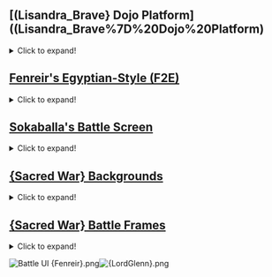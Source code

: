 ## [(Lisandra_Brave} Dojo Platform]((Lisandra_Brave%7D%20Dojo%20Platform)

<details><summary>Click to expand!</summary>

![Insertable.png](https://raw.githubusercontent.com/Klokinator/FE-Repo/main/BGs,%20Interface%20Elements/Battle%20Frames%20&%20Backgrounds/(Lisandra_Brave%7D%20Dojo%20Platform/Insertable.png "Insertable.png")![Preview 1.png](https://raw.githubusercontent.com/Klokinator/FE-Repo/main/BGs,%20Interface%20Elements/Battle%20Frames%20&%20Backgrounds/(Lisandra_Brave%7D%20Dojo%20Platform/Preview%201.png "Preview 1.png")![Preview 2.png](https://raw.githubusercontent.com/Klokinator/FE-Repo/main/BGs,%20Interface%20Elements/Battle%20Frames%20&%20Backgrounds/(Lisandra_Brave%7D%20Dojo%20Platform/Preview%202.png "Preview 2.png")

</details>

## [Fenreir's Egyptian-Style (F2E)](Fenreir's%20Egyptian-Style%20(F2E))

<details><summary>Click to expand!</summary>

![Both Name Boxes.png](https://raw.githubusercontent.com/Klokinator/FE-Repo/main/BGs,%20Interface%20Elements/Battle%20Frames%20&%20Backgrounds/Fenreir's%20Egyptian-Style%20(F2E)/Both%20Name%20Boxes.png "Both Name Boxes.png")![Full Battle Frame Main Tilesheet.png](https://raw.githubusercontent.com/Klokinator/FE-Repo/main/BGs,%20Interface%20Elements/Battle%20Frames%20&%20Backgrounds/Fenreir's%20Egyptian-Style%20(F2E)/Full%20Battle%20Frame%20Main%20Tilesheet.png "Full Battle Frame Main Tilesheet.png")![Full Battle Frame.png](https://raw.githubusercontent.com/Klokinator/FE-Repo/main/BGs,%20Interface%20Elements/Battle%20Frames%20&%20Backgrounds/Fenreir's%20Egyptian-Style%20(F2E)/Full%20Battle%20Frame.png "Full Battle Frame.png")![Left Item Box.png](https://raw.githubusercontent.com/Klokinator/FE-Repo/main/BGs,%20Interface%20Elements/Battle%20Frames%20&%20Backgrounds/Fenreir's%20Egyptian-Style%20(F2E)/Left%20Item%20Box.png "Left Item Box.png")![Preview 1.png](https://raw.githubusercontent.com/Klokinator/FE-Repo/main/BGs,%20Interface%20Elements/Battle%20Frames%20&%20Backgrounds/Fenreir's%20Egyptian-Style%20(F2E)/Preview%201.png "Preview 1.png")![Preview 2.png](https://raw.githubusercontent.com/Klokinator/FE-Repo/main/BGs,%20Interface%20Elements/Battle%20Frames%20&%20Backgrounds/Fenreir's%20Egyptian-Style%20(F2E)/Preview%202.png "Preview 2.png")![Right Item Box.png](https://raw.githubusercontent.com/Klokinator/FE-Repo/main/BGs,%20Interface%20Elements/Battle%20Frames%20&%20Backgrounds/Fenreir's%20Egyptian-Style%20(F2E)/Right%20Item%20Box.png "Right Item Box.png")

</details>

## [Sokaballa's Battle Screen](Sokaballa's%20Battle%20Screen)

<details><summary>Click to expand!</summary>

![Base Frame.png](https://raw.githubusercontent.com/Klokinator/FE-Repo/main/BGs,%20Interface%20Elements/Battle%20Frames%20&%20Backgrounds/Sokaballa's%20Battle%20Screen/Base%20Frame.png "Base Frame.png")![Full Battle Screen.png](https://raw.githubusercontent.com/Klokinator/FE-Repo/main/BGs,%20Interface%20Elements/Battle%20Frames%20&%20Backgrounds/Sokaballa's%20Battle%20Screen/Full%20Battle%20Screen.png "Full Battle Screen.png")![Ingame Preview.png](https://raw.githubusercontent.com/Klokinator/FE-Repo/main/BGs,%20Interface%20Elements/Battle%20Frames%20&%20Backgrounds/Sokaballa's%20Battle%20Screen/Ingame%20Preview.png "Ingame Preview.png")![Left Item Box.png](https://raw.githubusercontent.com/Klokinator/FE-Repo/main/BGs,%20Interface%20Elements/Battle%20Frames%20&%20Backgrounds/Sokaballa's%20Battle%20Screen/Left%20Item%20Box.png "Left Item Box.png")![Left Name Box.png](https://raw.githubusercontent.com/Klokinator/FE-Repo/main/BGs,%20Interface%20Elements/Battle%20Frames%20&%20Backgrounds/Sokaballa's%20Battle%20Screen/Left%20Name%20Box.png "Left Name Box.png")![Main Tilesheet.png](https://raw.githubusercontent.com/Klokinator/FE-Repo/main/BGs,%20Interface%20Elements/Battle%20Frames%20&%20Backgrounds/Sokaballa's%20Battle%20Screen/Main%20Tilesheet.png "Main Tilesheet.png")![Pixel Down By One Script.txt](https://raw.githubusercontent.com/Klokinator/FE-Repo/main/BGs,%20Interface%20Elements/Battle%20Frames%20&%20Backgrounds/Sokaballa's%20Battle%20Screen/Pixel%20Down%20By%20One%20Script.txt "Pixel Down By One Script.txt")![Pixel Up By One Script.txt](https://raw.githubusercontent.com/Klokinator/FE-Repo/main/BGs,%20Interface%20Elements/Battle%20Frames%20&%20Backgrounds/Sokaballa's%20Battle%20Screen/Pixel%20Up%20By%20One%20Script.txt "Pixel Up By One Script.txt")![Promotion Screen.png](https://raw.githubusercontent.com/Klokinator/FE-Repo/main/BGs,%20Interface%20Elements/Battle%20Frames%20&%20Backgrounds/Sokaballa's%20Battle%20Screen/Promotion%20Screen.png "Promotion Screen.png")![Right Item Box.png](https://raw.githubusercontent.com/Klokinator/FE-Repo/main/BGs,%20Interface%20Elements/Battle%20Frames%20&%20Backgrounds/Sokaballa's%20Battle%20Screen/Right%20Item%20Box.png "Right Item Box.png")![Right Name Box.png](https://raw.githubusercontent.com/Klokinator/FE-Repo/main/BGs,%20Interface%20Elements/Battle%20Frames%20&%20Backgrounds/Sokaballa's%20Battle%20Screen/Right%20Name%20Box.png "Right Name Box.png")![StartingPoint.png](https://raw.githubusercontent.com/Klokinator/FE-Repo/main/BGs,%20Interface%20Elements/Battle%20Frames%20&%20Backgrounds/Sokaballa's%20Battle%20Screen/StartingPoint.png "StartingPoint.png")![Step 2 Battle Screen Reference Point.png](https://raw.githubusercontent.com/Klokinator/FE-Repo/main/BGs,%20Interface%20Elements/Battle%20Frames%20&%20Backgrounds/Sokaballa's%20Battle%20Screen/Step%202%20Battle%20Screen%20Reference%20Point.png "Step 2 Battle Screen Reference Point.png")![Step 2 Main Tilesheet Reference Point.png](https://raw.githubusercontent.com/Klokinator/FE-Repo/main/BGs,%20Interface%20Elements/Battle%20Frames%20&%20Backgrounds/Sokaballa's%20Battle%20Screen/Step%202%20Main%20Tilesheet%20Reference%20Point.png "Step 2 Main Tilesheet Reference Point.png")

</details>

## [{Sacred War} Backgrounds](%7BSacred%20War%7D%20Backgrounds)

<details><summary>Click to expand!</summary>

![Basic Positioning V2.png](https://raw.githubusercontent.com/Klokinator/FE-Repo/main/BGs,%20Interface%20Elements/Battle%20Frames%20&%20Backgrounds/%7BSacred%20War%7D%20Backgrounds/Basic%20Positioning%20V2.png "Basic Positioning V2.png")![Basic Positioning.png](https://raw.githubusercontent.com/Klokinator/FE-Repo/main/BGs,%20Interface%20Elements/Battle%20Frames%20&%20Backgrounds/%7BSacred%20War%7D%20Backgrounds/Basic%20Positioning.png "Basic Positioning.png")![FE Castle Interior Remake (Night).png](https://raw.githubusercontent.com/Klokinator/FE-Repo/main/BGs,%20Interface%20Elements/Battle%20Frames%20&%20Backgrounds/%7BSacred%20War%7D%20Backgrounds/FE%20Castle%20Interior%20Remake%20(Night).png "FE Castle Interior Remake (Night).png")![FE Castle Remake (Blue).png](https://raw.githubusercontent.com/Klokinator/FE-Repo/main/BGs,%20Interface%20Elements/Battle%20Frames%20&%20Backgrounds/%7BSacred%20War%7D%20Backgrounds/FE%20Castle%20Remake%20(Blue).png "FE Castle Remake (Blue).png")![FE Castle Remake (Gray).png](https://raw.githubusercontent.com/Klokinator/FE-Repo/main/BGs,%20Interface%20Elements/Battle%20Frames%20&%20Backgrounds/%7BSacred%20War%7D%20Backgrounds/FE%20Castle%20Remake%20(Gray).png "FE Castle Remake (Gray).png")![FE Castle Remake (Purple).png](https://raw.githubusercontent.com/Klokinator/FE-Repo/main/BGs,%20Interface%20Elements/Battle%20Frames%20&%20Backgrounds/%7BSacred%20War%7D%20Backgrounds/FE%20Castle%20Remake%20(Purple).png "FE Castle Remake (Purple).png")![FE Castle Remake.png](https://raw.githubusercontent.com/Klokinator/FE-Repo/main/BGs,%20Interface%20Elements/Battle%20Frames%20&%20Backgrounds/%7BSacred%20War%7D%20Backgrounds/FE%20Castle%20Remake.png "FE Castle Remake.png")![FE Desert Remake.png](https://raw.githubusercontent.com/Klokinator/FE-Repo/main/BGs,%20Interface%20Elements/Battle%20Frames%20&%20Backgrounds/%7BSacred%20War%7D%20Backgrounds/FE%20Desert%20Remake.png "FE Desert Remake.png")![FE Final Remake.png](https://raw.githubusercontent.com/Klokinator/FE-Repo/main/BGs,%20Interface%20Elements/Battle%20Frames%20&%20Backgrounds/%7BSacred%20War%7D%20Backgrounds/FE%20Final%20Remake.png "FE Final Remake.png")![FE Forest Remake (Night).png](https://raw.githubusercontent.com/Klokinator/FE-Repo/main/BGs,%20Interface%20Elements/Battle%20Frames%20&%20Backgrounds/%7BSacred%20War%7D%20Backgrounds/FE%20Forest%20Remake%20(Night).png "FE Forest Remake (Night).png")![FE Forest Remake.png](https://raw.githubusercontent.com/Klokinator/FE-Repo/main/BGs,%20Interface%20Elements/Battle%20Frames%20&%20Backgrounds/%7BSacred%20War%7D%20Backgrounds/FE%20Forest%20Remake.png "FE Forest Remake.png")![FE Fort Interior Remake.png](https://raw.githubusercontent.com/Klokinator/FE-Repo/main/BGs,%20Interface%20Elements/Battle%20Frames%20&%20Backgrounds/%7BSacred%20War%7D%20Backgrounds/FE%20Fort%20Interior%20Remake.png "FE Fort Interior Remake.png")![FE Gates Remake.png](https://raw.githubusercontent.com/Klokinator/FE-Repo/main/BGs,%20Interface%20Elements/Battle%20Frames%20&%20Backgrounds/%7BSacred%20War%7D%20Backgrounds/FE%20Gates%20Remake.png "FE Gates Remake.png")![FE Lava Remake.png](https://raw.githubusercontent.com/Klokinator/FE-Repo/main/BGs,%20Interface%20Elements/Battle%20Frames%20&%20Backgrounds/%7BSacred%20War%7D%20Backgrounds/FE%20Lava%20Remake.png "FE Lava Remake.png")![FE Mountain Remake (Noon).png](https://raw.githubusercontent.com/Klokinator/FE-Repo/main/BGs,%20Interface%20Elements/Battle%20Frames%20&%20Backgrounds/%7BSacred%20War%7D%20Backgrounds/FE%20Mountain%20Remake%20(Noon).png "FE Mountain Remake (Noon).png")![FE Mountain Remake.png](https://raw.githubusercontent.com/Klokinator/FE-Repo/main/BGs,%20Interface%20Elements/Battle%20Frames%20&%20Backgrounds/%7BSacred%20War%7D%20Backgrounds/FE%20Mountain%20Remake.png "FE Mountain Remake.png")![FE Plains Final Remake.png](https://raw.githubusercontent.com/Klokinator/FE-Repo/main/BGs,%20Interface%20Elements/Battle%20Frames%20&%20Backgrounds/%7BSacred%20War%7D%20Backgrounds/FE%20Plains%20Final%20Remake.png "FE Plains Final Remake.png")![FE Plains Remake (Noon).png](https://raw.githubusercontent.com/Klokinator/FE-Repo/main/BGs,%20Interface%20Elements/Battle%20Frames%20&%20Backgrounds/%7BSacred%20War%7D%20Backgrounds/FE%20Plains%20Remake%20(Noon).png "FE Plains Remake (Noon).png")![FE Plains Remake.png](https://raw.githubusercontent.com/Klokinator/FE-Repo/main/BGs,%20Interface%20Elements/Battle%20Frames%20&%20Backgrounds/%7BSacred%20War%7D%20Backgrounds/FE%20Plains%20Remake.png "FE Plains Remake.png")![FE Promotion Screen.png](https://raw.githubusercontent.com/Klokinator/FE-Repo/main/BGs,%20Interface%20Elements/Battle%20Frames%20&%20Backgrounds/%7BSacred%20War%7D%20Backgrounds/FE%20Promotion%20Screen.png "FE Promotion Screen.png")![FE River Remake (Night).png](https://raw.githubusercontent.com/Klokinator/FE-Repo/main/BGs,%20Interface%20Elements/Battle%20Frames%20&%20Backgrounds/%7BSacred%20War%7D%20Backgrounds/FE%20River%20Remake%20(Night).png "FE River Remake (Night).png")![FE River Remake (Noon).png](https://raw.githubusercontent.com/Klokinator/FE-Repo/main/BGs,%20Interface%20Elements/Battle%20Frames%20&%20Backgrounds/%7BSacred%20War%7D%20Backgrounds/FE%20River%20Remake%20(Noon).png "FE River Remake (Noon).png")![FE River Remake.png](https://raw.githubusercontent.com/Klokinator/FE-Repo/main/BGs,%20Interface%20Elements/Battle%20Frames%20&%20Backgrounds/%7BSacred%20War%7D%20Backgrounds/FE%20River%20Remake.png "FE River Remake.png")![FE Sea Remake.png](https://raw.githubusercontent.com/Klokinator/FE-Repo/main/BGs,%20Interface%20Elements/Battle%20Frames%20&%20Backgrounds/%7BSacred%20War%7D%20Backgrounds/FE%20Sea%20Remake.png "FE Sea Remake.png")![FE Throne Remake.png](https://raw.githubusercontent.com/Klokinator/FE-Repo/main/BGs,%20Interface%20Elements/Battle%20Frames%20&%20Backgrounds/%7BSacred%20War%7D%20Backgrounds/FE%20Throne%20Remake.png "FE Throne Remake.png")![FE Tower Remake.png](https://raw.githubusercontent.com/Klokinator/FE-Repo/main/BGs,%20Interface%20Elements/Battle%20Frames%20&%20Backgrounds/%7BSacred%20War%7D%20Backgrounds/FE%20Tower%20Remake.png "FE Tower Remake.png")![FE Village Remake (Night).png](https://raw.githubusercontent.com/Klokinator/FE-Repo/main/BGs,%20Interface%20Elements/Battle%20Frames%20&%20Backgrounds/%7BSacred%20War%7D%20Backgrounds/FE%20Village%20Remake%20(Night).png "FE Village Remake (Night).png")![FE Village Remake.png](https://raw.githubusercontent.com/Klokinator/FE-Repo/main/BGs,%20Interface%20Elements/Battle%20Frames%20&%20Backgrounds/%7BSacred%20War%7D%20Backgrounds/FE%20Village%20Remake.png "FE Village Remake.png")![Global TSA (Hex)](https://raw.githubusercontent.com/Klokinator/FE-Repo/main/BGs,%20Interface%20Elements/Battle%20Frames%20&%20Backgrounds/%7BSacred%20War%7D%20Backgrounds/Global%20TSA%20(Hex) "Global TSA (Hex)")

</details>

## [{Sacred War} Battle Frames](%7BSacred%20War%7D%20Battle%20Frames)

<details><summary>Click to expand!</summary>

![Battle Frame Image (Hex)](https://raw.githubusercontent.com/Klokinator/FE-Repo/main/BGs,%20Interface%20Elements/Battle%20Frames%20&%20Backgrounds/%7BSacred%20War%7D%20Battle%20Frames/Battle%20Frame%20Image%20(Hex) "Battle Frame Image (Hex)")![Battle Frame TSA (Hex)](https://raw.githubusercontent.com/Klokinator/FE-Repo/main/BGs,%20Interface%20Elements/Battle%20Frames%20&%20Backgrounds/%7BSacred%20War%7D%20Battle%20Frames/Battle%20Frame%20TSA%20(Hex) "Battle Frame TSA (Hex)")

</details>

![Battle UI {Fenreir}.png](https://raw.githubusercontent.com/Klokinator/FE-Repo/main/BGs,%20Interface%20Elements/Battle%20Frames%20&%20Backgrounds/Battle%20UI%20%7BFenreir%7D.png "Battle UI {Fenreir}.png")![{LordGlenn}.png](https://raw.githubusercontent.com/Klokinator/FE-Repo/main/BGs,%20Interface%20Elements/Battle%20Frames%20&%20Backgrounds/%7BLordGlenn%7D.png "{LordGlenn}.png")